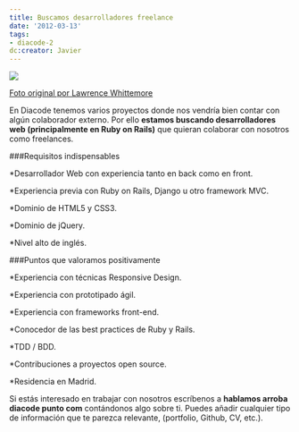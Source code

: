 ```yaml
---
title: Buscamos desarrolladores freelance
date: '2012-03-13'
tags:
- diacode-2
dc:creator: Javier
---
```


![](http://blog.diacode.com/wp-content/uploads/2010/12/recruiting.jpg)

[Foto original por Lawrence Whittemore](http://www.flickr.com/photos/lawrence_evil/129691678/)

En Diacode tenemos varios proyectos donde nos vendría bien contar con algún colaborador externo. Por ello 
**estamos buscando desarrolladores web (principalmente en Ruby on Rails)**
 que quieran colaborar con nosotros como freelances.

<!--more-->

###Requisitos indispensables


*Desarrollador Web con experiencia tanto en back como en front.

	
*Experiencia previa con Ruby on Rails, Django u otro framework MVC.

	
*Dominio de HTML5 y CSS3.

	
*Dominio de jQuery.

	
*Nivel alto de inglés.


###Puntos que valoramos positivamente


*Experiencia con técnicas Responsive Design.

	
*Experiencia con prototipado ágil.

	
*Experiencia con frameworks front-end.

	
*Conocedor de las 
best practices de Ruby y Rails.

	
*TDD / BDD.

	
*Contribuciones a proyectos open source.

	
*Residencia en Madrid.

Si estás interesado en trabajar con nosotros escríbenos a 
**hablamos arroba diacode punto com**
 contándonos algo sobre ti. Puedes añadir cualquier tipo de información que te parezca relevante, (portfolio, Github, CV, etc.).
